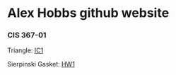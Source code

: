 # Alex Hobbs github website

### CIS 367-01

Triangle: 
[IC1](https://hobbsalex.github.io/IC1/triangle.html)

Sierpinski Gasket: 
[HW1](https://hobbsalex.github.io/HW1/gasket1-hobbs.html)
